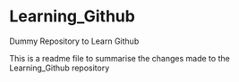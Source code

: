 # Learning_Github
Dummy Repository to Learn Github

This is a readme file to summarise the changes made to the Learning_Github repository
